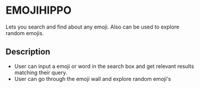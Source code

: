 # EMOJIHIPPO

Lets you search and find about any emoji. Also can be used to explore random emojis.

## Description

* User can input a emoji or word in the search box and get relevant results matching their query. 
* User can go through the emoji wall and explore random emoji's
